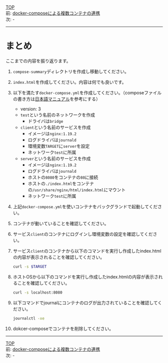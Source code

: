 [TOP](../README.md)   
前: [docker-composeによる複数コンテナの連携](./compose-multi.md)  
次: -  

---

# まとめ

ここまでの内容を振り返ります。

1. ``compose-summary``ディレクトリを作成し移動してください。

2. ``index.html``を作成してください。内容は何でも良いです。

3. 以下を満たす``docker-compose.yml``を作成してください。（composeファイルの書き方は[日本語マニュアル](https://docs.docker.jp/compose/compose-file.html#)を参考にする）
   - version: 3
   - ``test``という名前のネットワークを作成
     - ドライバは``bridge``
   - ``client``という名前のサービスを作成
     - イメージは``nginx:1.19.2``
     - ログドライバは``journald``
     - 環境変数``TARGET``に``server``を設定
     - ネットワーク``test``に所属
   - ``server``という名前のサービスを作成
     - イメージは``nginx:1.19.2``
     - ログドライバは``journald``
     - ホストの``8080``をコンテナの``80``に接続 
     - ホストの``./index.html``をコンテナの``/usr/share/nginx/html/index.html``にマウント
     - ネットワーク``test``に所属

4. 上記``docker-compose.yml``を使いコンテナをバックグランドで起動してください。

5. コンテナが動いていることを確認してください。

6. サービス``client``のコンテナにログインし環境変数の設定を確認してください。

7. サービス``client``のコンテナから以下のコマンドを実行し作成したindex.htmlの内容が表示されることを確認してください。
   ``` sh
   curl -s $TARGET
   ```

8. ホストOSから以下のコマンドを実行し作成したindex.htmlの内容が表示されることを確認してください。
   ``` sh
   curl -s localhost:8080
   ```

9. 以下コマンドでjournalにコンテナのログが出力されていることを確認してください。
   ``` sh
   journalctl -xe
   ```

10. dokcer-composeでコンテナを削除してください。

---

[TOP](../README.md)   
前: [docker-composeによる複数コンテナの連携](./compose-multi.md)  
次: -  
